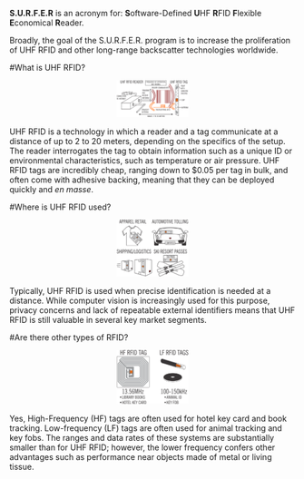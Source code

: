 <b>S.U.R.F.E.R</b> is an acronym for: 
<b>S</b>oftware-Defined <b>U</b>HF <b>R</b>FID 
<b>F</b>lexible <b>E</b>conomical <b>R</b>eader.

Broadly, the goal of the S.U.R.F.E.R. program is to increase 
the proliferation of UHF RFID and other long-range backscatter 
technologies worldwide.

#What is UHF RFID?

<center><img src="https://github.com/surfer-rfid/surfer-rfid.github.io/blob/main/RFIDConcept011921.png" width="25%"></center>

UHF RFID is a technology in which a reader and a tag communicate at a 
distance of up to 2 to 20 meters, depending on the specifics of the setup.
The reader interrogates the tag to obtain information such as a unique ID
or environmental characteristics, such as temperature or air pressure.
UHF RFID tags are incredibly cheap, ranging down to $0.05 per tag in bulk,
and often come with adhesive backing, meaning that they can be deployed
quickly and <i>en masse</i>.

#Where is UHF RFID used?

<center><img src="https://github.com/surfer-rfid/surfer-rfid.github.io/blob/main/UHF_RFID_Uses_011921.png" width="25%"></center>

Typically, UHF RFID is used when precise identification is needed at a distance.
While computer vision is increasingly used for this purpose, privacy concerns
and lack of repeatable external identifiers means that UHF RFID is still 
valuable in several key market segments.

#Are there other types of RFID?

<center><img src="https://github.com/surfer-rfid/surfer-rfid.github.io/blob/main/LF_RFID_Tag_011921.png" width="25%"></center>

Yes, High-Frequency (HF) tags are often used for hotel key card and book tracking.
Low-frequency (LF) tags are often used for animal tracking and key fobs.
The ranges and data rates of these systems are substantially smaller than for UHF RFID; 
however, the lower frequency confers other advantages such as performance near objects
made of metal or living tissue.


